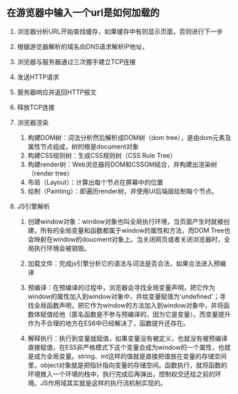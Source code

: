 ## 在游览器中输入一个url是如何加载的

1. 浏览器分析URL开始查找缓存，如果缓存中有则显示页面，否则进行下一步

2. 根据游览器解析的域名向DNS请求解析lP地址，

3. 浏览器与服务器通过三次握手建立TCP连接

4. 发送HTTP请求

5. 服务器响应并返回HTTP报文

6. 释放TCP连接

7. 浏览器渲染

   1. 构建DOM树：词法分析然后解析成DOM树（dom tree），是由dom元素及属性节点组成，树的根是document对象
   2. 构建CSS规则树：生成CSS规则树（CSS Rule Tree）
   3. 构建render树：Web浏览器将DOM和CSSOM结合，并构建出渲染树（render tree）
   4. 布局（Layout）：计算出每个节点在屏幕中的位置
   5. 绘制（Painting）：即遍历render树，并使用UI后端层绘制每个节点。

8. JS引擎解析

   1. 创建window对象：window对象也叫全局执行环境，当页面产生时就被创建，所有的全局变量和函数都属于window的属性和方法，而DOM Tree也会映射在window的doucment对象上。当关闭网页或者关闭浏览器时，全局执行环境会被销毁。

   2. 加载文件：完成js引擎分析它的语法与词法是否合法，如果合法进入预编译

   3. 预编译：在预编译的过程中，浏览器会寻找全局变量声明，把它作为window的属性加入到window对象中，并给变量赋值为'undefined'；寻找全局函数声明，把它作为window的方法加入到window对象中，并将函数体赋值给他（匿名函数是不参与预编译的，因为它是变量）。而变量提升作为不合理的地方在ES6中已经解决了，函数提升还存在。

   4. 解释执行：执行到变量就赋值，如果变量没有被定义，也就没有被预编译直接赋值，在ES5非严格模式下这个变量会成为window的一个属性，也就是成为全局变量。string、int这样的值就是直接把值放在变量的存储空间里，object对象就是把指针指向变量的存储空间。函数执行，就将函数的环境推入一个环境的栈中，执行完成后再弹出，控制权交还给之前的环境。JS作用域其实就是这样的执行流机制实现的。


​      